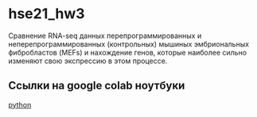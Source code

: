 # hse21_hw3
Сравнение RNA-seq данных перепрограммированных и неперепрограммированных (контрольных) мышиных эмбриональных фибробластов (MEFs) и нахождение генов, которые наиболее сильно изменяют свою экспрессию в этом процессе.


## Ссылки на google colab ноутбуки

[python](https://colab.research.google.com/drive/1mrw_bp7FJ1vmOPdXt5bG8Dxe_JSfH8Ay?usp=sharing)
